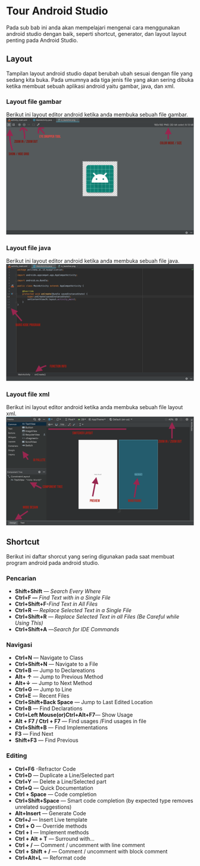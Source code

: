 # Tour Android Studio
Pada sub bab ini anda akan mempelajari mengenai cara menggunakan android studio dengan baik, seperti shortcut, generator, dan layout layout penting pada Android Studio.

## Layout 
Tampilan layout android studio dapat berubah ubah sesuai dengan file yang sedang kita buka. Pada umumnya ada tiga jenis file yang akan sering dibuka ketika membuat sebuah aplikasi android yaitu gambar, java, dan xml.

### Layout file gambar
Berikut ini layout editor android ketika anda membuka sebuah file gambar.
![layoutgambar](images/0201-layout-gambar.png)

### Layout file java 
Berikut ini layout editor android ketika anda membuka sebuah file java.
![layoutjava](images/0202-layout-java.png)

### Layout file xml 
Berikut ini layout editor android ketika anda membuka sebuah file layout xml.
![layoutxml](images/0203-layout-xml.png)

## Shortcut
Berikut ini daftar shorcut yang sering digunakan pada saat membuat program android pada android studio.

### Pencarian 
*   **Shift+Shift** — _Search Every Where_
*   **Ctrl+F —** _Find Text with in a Single File_
*   **Ctrl+Shift+F-**_Find Text in All Files_
*   **Ctrl+R** — _Replace Selected Text in a Single File_
*   **Ctrl+Shift+R** — _Replace Selected Text in all Files (Be Careful while Using This)_
*   **Ctrl+Shift+A** —_Search for IDE Commands_

### Navigasi
*   **Ctrl+N** — Navigate to Class
*   **Ctrl+Shift+N** — Navigate to a File
*   **Ctrl+B** — Jump to Declareations
*   **Alt+ ↑** — Jump to Previous Method
*   **Alt+↓** — Jump to Next Method
*   **Ctrl+G** — Jump to Line
*   **Ctrl+E** — Recent Files
*   **Ctrl+Shift+Back Space** — Jump to Last Edited Location
*   **Ctrl+B** — Find Declarations
*   **Ctrl+Left Mouse(or)Ctrl+Alt+F7**— Show Usage
*   **Alt + F7 / Ctrl + F7** — Find usages /Find usages in file
*   **Ctrl+Shift+B** — Find Implementations
*   **F3** — Find Next
*   **Shift+F3** — Find Previous

### Editing
*   **Ctrl+F6** -Refractor Code
*   **Ctrl+D** — Duplicate a Line/Selected part
*   **Ctrl+Y** — Delete a Line/Selected part
*   **Ctrl+Q** — Quick Documentation
*   **Ctrl + Space** — Code completion
*   **Ctrl+Shift+Space** — Smart code completion (by expected type removes unrelated suggestions)
*   **Alt+Insert** — Generate Code
*   **Ctrl+J** — Insert Live template
*   **Ctrl + O** — Override methods
*   **Ctrl + I** — Implement methods
*   **Ctrl + Alt + T** — Surround with…
*   **Ctrl + /** — Comment / uncomment with line comment
*   **Ctrl + Shift + /** — Comment / uncomment with block comment
*   **Ctrl+Alt+L** — Reformat code


